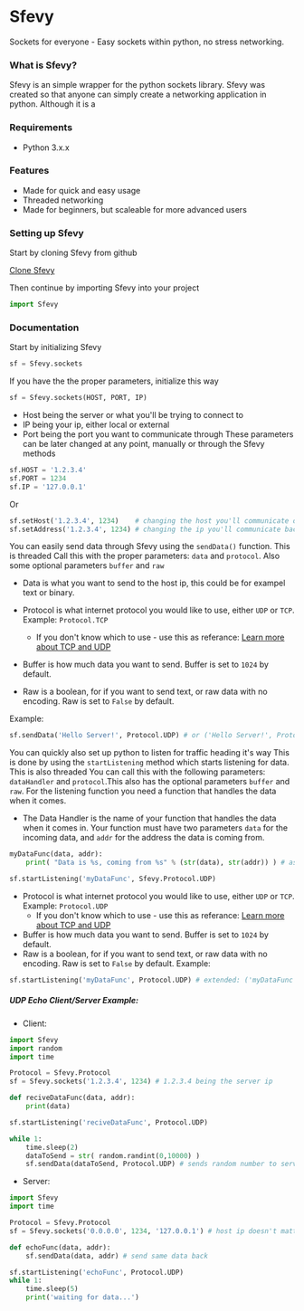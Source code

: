 # Sfevy
Sockets for everyone - Easy sockets within python, no stress networking.

### What is Sfevy?
Sfevy is an simple wrapper for the python sockets library. Sfevy was created so that anyone can simply create a networking application in python.
Although it is a 

### Requirements
- Python 3.x.x

### Features
- Made for quick and easy usage
- Threaded networking
- Made for beginners, but scaleable for more advanced users

### Setting up Sfevy
Start by cloning Sfevy from github

[Clone Sfevy](https://github.com/TheVoxcraft/Sfevy)

Then continue by importing Sfevy into your project
```python
import Sfevy
```


### Documentation

Start by initializing Sfevy
```python
sf = Sfevy.sockets
```
If you have the the proper parameters, initialize this way
```python
sf = Sfevy.sockets(HOST, PORT, IP)
```
- Host being the server or what you'll be trying to connect to
- IP being your ip, either local or external
- Port being the port you want to communicate through
These parameters can be later changed at any point, manually or through the Sfevy methods
```python
sf.HOST = '1.2.3.4'
sf.PORT = 1234
sf.IP = '127.0.0.1'
```
Or
```python
sf.setHost('1.2.3.4', 1234)    # changing the host you'll communicate out from and the port
sf.setAddress('1.2.3.4', 1234) # changing the ip you'll communicate back through and the port
```


You can easily send data through Sfevy using the `sendData()` function. This is threaded
Call this with the proper parameters: `data` and `protocol`. Also some optional parameters `buffer` and `raw`
- Data is what you want to send to the host ip, this could be for exampel text or binary.
- Protocol is what internet protocol you would like to use, either `UDP` or `TCP`. Example: `Protocol.TCP`

  - If you don't know which to use - use this as referance:
[Learn more about TCP and UDP](http://www.diffen.com/difference/TCP_vs_UDP)
- Buffer is how much data you want to send. Buffer is set to `1024` by default.
- Raw is a boolean, for if you want to send text, or raw data with no encoding. Raw is set to `False` by default.

Example:
```python
sf.sendData('Hello Server!', Protocol.UDP) # or ('Hello Server!', Protocol.UDP, buffer=1024, raw=False)
```

You can quickly also set up python to listen for traffic heading it's way
This is done by using the `startListening` method which starts listening for data. This is also threaded
You can call this with the following parameters: `dataHandler` and `protocol`.This also has the optional parameters `buffer` and `raw`.
For the listening function you need a function that handles the data when it comes.
- The Data Handler is the name of your function that handles the data when it comes in. Your function must have two parameters `data` for the incoming data, and `addr` for the address the data is coming from.
```python
myDataFunc(data, addr):
    print( "Data is %s, coming from %s" % (str(data), str(addr)) ) # assuming the data isn't raw

sf.startListening('myDataFunc', Sfevy.Protocol.UDP)
```
- Protocol is what internet protocol you would like to use, either `UDP` or `TCP`. Example: `Protocol.UDP`
  - If you don't know which to use - use this as referance:
[Learn more about TCP and UDP](http://www.diffen.com/difference/TCP_vs_UDP)
- Buffer is how much data you want to send. Buffer is set to `1024` by default.
- Raw is a boolean, for if you want to send text, or raw data with no encoding. Raw is set to `False` by default.
Example:
```python
sf.startListening('myDataFunc', Protocol.UDP) # extended: ('myDataFunc', Sfevy.Protocol.UDP, buffer=1024, raw=False)
```

##### UDP Echo Client/Server Example:
- Client:
```python
import Sfevy
import random
import time

Protocol = Sfevy.Protocol
sf = Sfevy.sockets('1.2.3.4', 1234) # 1.2.3.4 being the server ip

def reciveDataFunc(data, addr):
    print(data)

sf.startListening('reciveDataFunc', Protocol.UDP)

while 1:
    time.sleep(2)
    dataToSend = str( random.randint(0,10000) )
    sf.sendData(dataToSend, Protocol.UDP) # sends random number to server
```
- Server:
```python
import Sfevy
import time

Protocol = Sfevy.Protocol
sf = Sfevy.sockets('0.0.0.0', 1234, '127.0.0.1') # host ip doesn't matter on the server since it's not going to connect

def echoFunc(data, addr):
    sf.sendData(data, addr) # send same data back

sf.startListening('echoFunc', Protocol.UDP)
while 1:
    time.sleep(5)
    print('waiting for data...')
```
